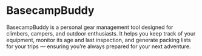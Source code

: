 # BasecampBuddy
BasecampBuddy is a personal gear management tool designed for climbers, campers, and outdoor enthusiasts. It helps you keep track of your equipment, monitor its age and last inspection, and generate packing lists for your trips — ensuring you’re always prepared for your next adventure.

